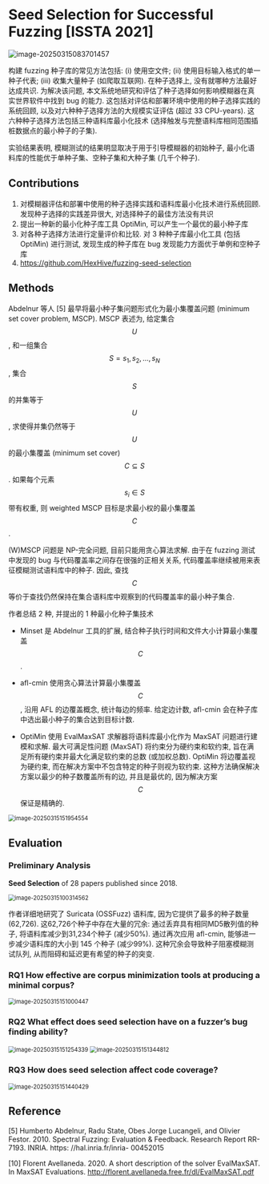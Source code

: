 # Seed Selection for Successful Fuzzing [ISSTA 2021]

![image-20250315083701457](assets/image-20250315083701457.png)

构建 fuzzing 种子库的常见方法包括: (i) 使用空文件; (ii) 使用目标输入格式的单一种子代表; (iii) 收集大量种子 (如爬取互联网). 在种子选择上, 没有就哪种方法最好达成共识. 为解决该问题, 本文系统地研究和评估了种子选择如何影响模糊器在真实世界软件中找到 bug 的能力. 这包括对评估和部署环境中使用的种子选择实践的系统回顾, 以及对六种种子选择方法的大规模实证评估 (超过 33 CPU-years). 这六种种子选择方法包括三种语料库最小化技术 (选择触发与完整语料库相同范围插桩数据点的最小种子的子集). 

实验结果表明, 模糊测试的结果明显取决于用于引导模糊器的初始种子, 最小化语料库的性能优于单种子集、空种子集和大种子集 (几千个种子). 



## Contributions

1. 对模糊器评估和部署中使用的种子选择实践和语料库最小化技术进行系统回顾. 发现种子选择的实践差异很大, 对选择种子的最佳方法没有共识
2. 提出一种新的最小化种子库工具 OptiMin, 可以产生一个最优的最小种子库
3. 对各种子选择方法进行定量评价和比较. 对 3 种种子库最小化工具 (包括OptiMin) 进行测试, 发现生成的种子库在 bug 发现能力方面优于单例和空种子库
4. https://github.com/HexHive/fuzzing-seed-selection



## Methods

Abdelnur 等人 [5] 最早将最小种子集问题形式化为最小集覆盖问题 (minimum set cover problem, MSCP). MSCP 表述为, 给定集合 $$U$$, 和一组集合 $$S = s_1, s_2, ..., s_N$$, 集合 $$S$$ 的并集等于 $$U$$, 求使得并集仍然等于 $$U$$ 的最小集覆盖 (minimum set cover) $$C \subseteq S$$. 如果每个元素 $$s_i \in S$$ 带有权重, 则 weighted MSCP 目标是求最小权的最小集覆盖 $$C$$. 

(W)MSCP 问题是 NP-完全问题, 目前只能用贪心算法求解. 由于在 fuzzing 测试中发现的 bug 与代码覆盖率之间存在很强的正相关关系, 代码覆盖率继续被用来表征模糊测试语料库中的种子. 因此, 查找 $$C$$ 等价于查找仍然保持在集合语料库中观察到的代码覆盖率的最小种子集合.

作者总结 2 种, 并提出的 1 种最小化种子集技术

+ Minset 是 Abdelnur 工具的扩展, 结合种子执行时间和文件大小计算最小集覆盖 $$C$$. 

+ afl-cmin 使用贪心算法计算最小集覆盖 $$C$$, 沿用 AFL 的边覆盖概念, 统计每边的频率. 给定边计数, afl-cmin 会在种子库中选出最小种子的集合达到目标计数.

+ OptiMin 使用 EvalMaxSAT 求解器将语料库最小化作为 MaxSAT 问题进行建模和求解. 最大可满足性问题 (MaxSAT) 将约束分为硬约束和软约束, 旨在满足所有硬约束并最大化满足软约束的总数 (或加权总数). OptiMin 将边覆盖视为硬约束, 而在解决方案中不包含特定的种子则视为软约束. 这种方法确保解决方案以最少的种子数覆盖所有的边, 并且是最优的, 因为解决方案 $$C$$ 保证是精确的.

  

<img src="assets/image-20250315151954554.png" alt="image-20250315151954554" style="zoom:80%;" />





## Evaluation

### Preliminary Analysis

**Seed Selection** of 28 papers published since 2018.

<img src="assets/image-20250315100314562.png" alt="image-20250315100314562" style="zoom: 80%;" />

作者详细地研究了 Suricata (OSSFuzz) 语料库, 因为它提供了最多的种子数量 (62,726). 这62,726个种子中存在大量的冗余: 通过丢弃具有相同MD5散列值的种子, 将语料库减少到31,234个种子 (减少50%). 通过再次应用 afl-cmin, 能够进一步减少语料库的大小到 145 个种子 (减少99%). 这种冗余会导致种子阻塞模糊测试队列, 从而阻碍和延迟更有希望的种子的突变. 



### RQ1 How effective are corpus minimization tools at producing a minimal corpus?

<img src="assets/image-20250315151000447.png" alt="image-20250315151000447" style="zoom:80%;" />





### RQ2 What effect does seed selection have on a fuzzer’s bug finding ability?

<img src="assets/image-20250315151254339.png" alt="image-20250315151254339" style="zoom:80%;" />

<img src="assets/image-20250315151344812.png" alt="image-20250315151344812" style="zoom:80%;" />



### RQ3 How does seed selection affect code coverage?

<img src="assets/image-20250315151440429.png" alt="image-20250315151440429" style="zoom:80%;" />





## Reference

[5] Humberto Abdelnur, Radu State, Obes Jorge Lucangeli, and Olivier Festor. 2010. Spectral Fuzzing: Evaluation & Feedback. Research Report RR-7193. INRIA. https: //hal.inria.fr/inria- 00452015

[10] Florent Avellaneda. 2020. A short description of the solver EvalMaxSAT. In MaxSAT Evaluations. http://florent.avellaneda.free.fr/dl/EvalMaxSAT.pdf

